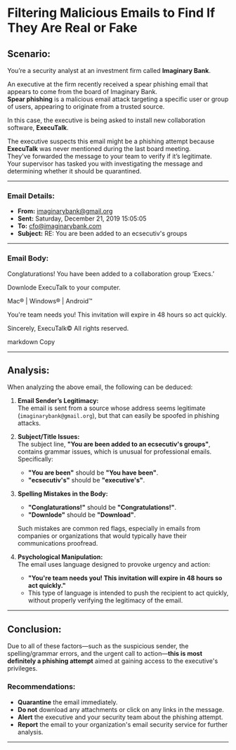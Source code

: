 # Filtering Malicious Emails to Find If They Are Real or Fake

## Scenario: 
You’re a security analyst at an investment firm called **Imaginary Bank**.

An executive at the firm recently received a spear phishing email that appears to come from the board of Imaginary Bank.  
**Spear phishing** is a malicious email attack targeting a specific user or group of users, appearing to originate from a trusted source.

In this case, the executive is being asked to install new collaboration software, **ExecuTalk**.

The executive suspects this email might be a phishing attempt because **ExecuTalk** was never mentioned during the last board meeting.  
They've forwarded the message to your team to verify if it’s legitimate.  
Your supervisor has tasked you with investigating the message and determining whether it should be quarantined.

---

### Email Details:

- **From:** imaginarybank@gmail.org
- **Sent:** Saturday, December 21, 2019 15:05:05
- **To:** cfo@imaginarybank.com
- **Subject:** RE: You are been added to an ecsecutiv's groups

---

### Email Body:

Conglaturations! You have been added to a collaboration group ‘Execs.’

Downlode ExecuTalk to your computer.

Mac® | Windows® | Android™

You're team needs you! This invitation will expire in 48 hours so act quickly.

Sincerely,
ExecuTalk©
All rights reserved.

markdown
Copy

---

## Analysis:

When analyzing the above email, the following can be deduced:

1. **Email Sender’s Legitimacy:**  
   The email is sent from a source whose address seems legitimate (`imaginarybank@gmail.org`), but that can easily be spoofed in phishing attacks.

2. **Subject/Title Issues:**  
   The subject line, **"You are been added to an ecsecutiv's groups"**, contains grammar issues, which is unusual for professional emails. Specifically:
   - **"You are been"** should be **"You have been"**.
   - **"ecsecutiv's"** should be **"executive's"**.
   
3. **Spelling Mistakes in the Body:**
   - **"Conglaturations!"** should be **"Congratulations!"**.
   - **"Downlode"** should be **"Download"**.
   
   Such mistakes are common red flags, especially in emails from companies or organizations that would typically have their communications proofread.

4. **Psychological Manipulation:**  
   The email uses language designed to provoke urgency and action:
   - **"You're team needs you! This invitation will expire in 48 hours so act quickly."**
   - This type of language is intended to push the recipient to act quickly, without properly verifying the legitimacy of the email.

---

## Conclusion:

Due to all of these factors—such as the suspicious sender, the spelling/grammar errors, and the urgent call to action—**this is most definitely a phishing attempt** aimed at gaining access to the executive's privileges.

### Recommendations:
- **Quarantine** the email immediately.
- **Do not** download any attachments or click on any links in the message.
- **Alert** the executive and your security team about the phishing attempt.
- **Report** the email to your organization's email security service for further analysis.

---
